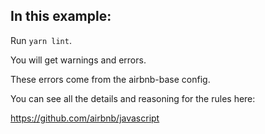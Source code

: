 ## In this example: 

Run `yarn lint`. 

You will get warnings and errors. 

These errors come from the airbnb-base config. 

You can see all the details and reasoning for the rules here: 

https://github.com/airbnb/javascript